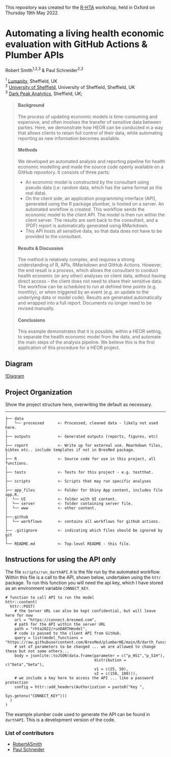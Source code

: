 This repository was created for the [R-HTA](https://r-hta.org/) workshop, held in Oxford on Thursday 19th May 2022. 

# **Automating a living health economic evaluation with GitHub Actions & Plumber APIs**

Robert Smith<sup>1,2,3</sup> &  Paul Schneider<sup>2,3</sup> 

<sup>1</sup> [Lumanity](https://lumanity.com/), Sheffield, UK    
<sup>2</sup> [University of Sheffield](https://www.sheffield.ac.uk/scharr), University of Sheffield, Sheffield, UK    
<sup>3</sup> [Dark Peak Analytics](https://darkpeakanalytics.com/), Sheffield, UK;

>#### **Background**
>
>The process of updating economic models is time-consuming and expensive, and often involves the transfer of sensitive data between parties. Here, we demonstrate how HEOR can be conducted in a way that allows clients to retain full control of their data, while automating reporting as new information becomes available.
>
>#### **Methods**
>
>We developed an automated analysis and reporting pipeline for health economic modelling and made the source code openly available on a GitHub repository. It consists of three parts:
> -	An economic model is constructed by the consultant using pseudo data (i.e. random data, which has the same format as the real data).
> -	On the client side, an application programming interface (API), generated using the R package plumber, is hosted on a server. An automated workflow is created. This workflow sends the economic model to the client API. The model is then run within the client server. The results are sent back to the consultant, and a (PDF) report is automatically generated using RMarkdown.
> - This API hosts all sensitive data, so that data does not have to be provided to the consultant.
>
>#### **Results & Discussion**
>
>The method is relatively complex, and requires a strong understanding of R, APIs, RMarkdown and GitHub Actions. However, the end result is a process, which allows the consultant to conduct health economic (or any other) analyses on client data, without having direct access – the client does not need to share their sensitive data. The workflow can be scheduled to run at defined time points (e.g. monthly), or when triggered by an event (e.g. an update to the underlying data or model code). Results are generated automatically and wrapped into a full report. Documents no longer need to be revised manually.
>
>#### **Conclusions**
>
>This example demonstrates that it is possible, within a HEOR setting, to separate the health economic model from the data, and automate the main steps of the analysis pipeline. We believe this is the first application of this procedure for a HEOR project.


## Diagram

[!Diagram]('app_files/www/process_diagram.PNG')

## Project Organization

Show the project structure here, overwriting the default as necessary.

------------------------

```
├── data
│   └── processed      <- Processed, cleaned data - likely not used here.
│
├── outputs            <- Generated outputs (reports, figures, etc)
│
├── report             <- Write up for external use. Rmarkdown files, bibtex etc.. include templates if not in BresMed package.
│
├── R                  <- Source code for use in this project, all functions.
│
├── tests              <- Tests for this project - e.g. testthat.
│
├── scripts            <- Scripts that may run specific analyses
│
├── app_files          <- Folder for Shiny App content, includes file app.R.
│  └── UI              <- folder with UI content.
│  └── server          <- folder containing server file.
│  └── www             <- other content.
│
├──.github 
│  └── workflows       <- contains all workflows for github actions.
│
├── .gitignore         <- indicating which files should be ignored by git
│
└── README.md          <- Top-level README - this file.
```

## Instructions for using the API only

The file `scripts/run_darthAPI.R` is the file run by the automated workflow.
Within this file is a call to the API, shown below, undertaken using the `httr` package.
To run this function you will need the api key, which I have stored as an environment variable `CONNECT_KEY`.

```
# function to call API to run the model
httr::content(
  httr::POST(
    # the Server URL can also be kept confidential, but will leave here for now 
    url = "https://connect.bresmed.com",
    # path for the API within the server URL
    path = "rhta2022/runDARTHmodel",
    # code is passed to the client API from GitHub.
    query = list(model_functions = "https://raw.githubusercontent.com/BresMed/plumberHE/main/R/darth_funcs.R"),
    # set of parameters to be changed ... we are allowed to change these but not some others...
    body = jsonlite::toJSON(data.frame(parameter = c("p_HS1","p_S1H"),
                                       distribution = c("beta","beta"),
                                       v1 = c(25, 50),
                                       v2 = c(150, 100))),
    # we include a key here to access the API ... like a password protection
    config = httr::add_headers(Authorization = paste0("Key ", 
                                             Sys.getenv("CONNECT_KEY")))
  )
)

```

The example plumber code used to generate the API can be found in `darthAPI`. This is a development version of the code.

### List of contributors
- [RobertASmith](Robert.Smith@lumanity.com)
- [Paul Schneider](pschneider@darkpeakanalytics.com)
